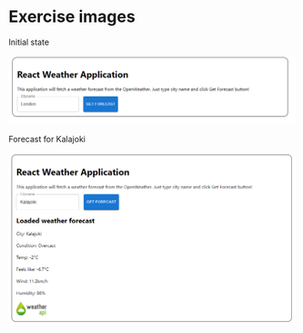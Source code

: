 # Exercise images

Initial state  

![initial state](init.png)  

Forecast for Kalajoki

![add items](loaded.PNG)  

